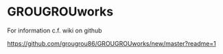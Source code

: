 # GROUGROUworks

For information c.f. wiki on github 

https://github.com/grougrou86/GROUGROUworks/new/master?readme=1

